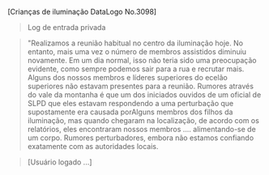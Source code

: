 [Crianças de iluminação DataLogo No.3098]
  
> Log de entrada privada
  
> "Realizamos a reunião habitual no centro da iluminação hoje. No entanto, mais uma vez o número de membros assistidos diminuiu novamente. Em um dia normal, isso não teria sido uma preocupação evidente, como sempre podemos sair para a rua e recrutar mais. Alguns dos nossos membros e líderes superiores do ecelão superiores não estavam presentes para a reunião. Rumores através do vale da montanha é que um dos iniciados ouvidos de um oficial de SLPD que eles estavam respondendo a uma perturbação que supostamente era causada porAlguns membros dos filhos da iluminação, mas quando chegaram na localização, de acordo com os relatórios, eles encontraram nossos membros .... alimentando-se de um corpo. Rumores perturbadores, embora não estamos confiando exatamente com as autoridades locais.
  
> [Usuário logado ...]  

